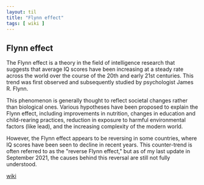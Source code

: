 ```yaml
---
layout: til
title: "Flynn effect"
tags: [ wiki ]
---
```


## Flynn effect

The Flynn effect is a theory in the field of intelligence research that suggests that average IQ
scores have been increasing at a steady rate across the world over the course of the 20th and early
21st centuries. This trend was first observed and subsequently studied by psychologist James R.
Flynn.

This phenomenon is generally thought to reflect societal changes rather than biological ones.
Various hypotheses have been proposed to explain the Flynn effect, including improvements in
nutrition, changes in education and child-rearing practices, reduction in exposure to harmful
environmental factors (like lead), and the increasing complexity of the modern world.

However, the Flynn effect appears to be reversing in some countries, where IQ scores have been seen
to decline in recent years. This counter-trend is often referred to as the "reverse Flynn effect,"
but as of my last update in September 2021, the causes behind this reversal are still not fully
understood.

[wiki](https://en.wikipedia.org/wiki/Flynn_effect)
